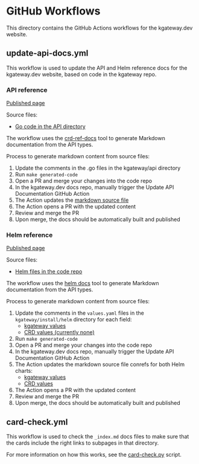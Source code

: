 # GitHub Workflows

This directory contains the GitHub Actions workflows for the kgateway.dev website.

## update-api-docs.yml

This workflow is used to update the API and Helm reference docs for the kgateway.dev website, based on code in the kgateway repo.

### API reference

[Published page](https://kgateway.dev/docs/main/reference/api/)

Source files: 
* [Go code in the API directory](https://github.com/kgateway-dev/kgateway/tree/main/api/v1alpha1)

The workflow uses the [crd-ref-docs](https://github.com/elastic/crd-ref-docs) tool to generate Markdown documentation from the API types.

Process to generate markdown content from source files:

1. Update the comments in the .go files in the kgateway/api directory
2. Run `make generated-code`
3. Open a PR and merge your changes into the code repo
4. In the kgateway.dev docs repo, manually trigger the Update API Documentation GitHub Action
5. The Action updates the [markdown source file](https://github.com/kgateway-dev/kgateway.dev/blob/main/content/docs/main/reference/api.md)
6. The Action opens a PR with the updated content
7. Review and merge the PR
8. Upon merge, the docs should be automatically built and published

### Helm reference

[Published page](https://kgateway.dev/docs/main/reference/helm/)

Source files:
* [Helm files in the code repo](https://github.com/kgateway-dev/kgateway/tree/main/install/helm)

The workflow uses the [helm docs](https://github.com/norwoodj/helm-docs/) tool to generate Markdown documentation from the API types.

Process to generate markdown content from source files:

1. Update the comments in the `values.yaml` files in the `kgateway/install/helm` directory for each field: 
   * [kgateway values](https://github.com/kgateway-dev/kgateway/blob/main/install/helm/kgateway/values.yaml)
   * [CRD values (currently none)](https://github.com/kgateway-dev/kgateway/blob/main/install/helm/kgateway-crds/values.yaml)
2. Run `make generated-code`
3. Open a PR and merge your changes into the code repo
4. In the kgateway.dev docs repo, manually trigger the Update API Documentation GitHub Action
5. The Action updates the markdown source file conrefs for both Helm charts:
   * [kgateway values](https://github.com/kgateway-dev/kgateway.dev/blob/main/content/docs/main/reference/helm/helm.md)
   * [CRD values](https://github.com/kgateway-dev/kgateway.dev/blob/main/content/docs/main/reference/helm/crds.md)
6. The Action opens a PR with the updated content
7. Review and merge the PR
8. Upon merge, the docs should be automatically built and published

## card-check.yml

This workflow is used to check the `_index.md` docs files to make sure that the cards include the right links to subpages in that directory.

For more information on how this works, see the [card-check.py](../../scripts/card-check.py) script.
